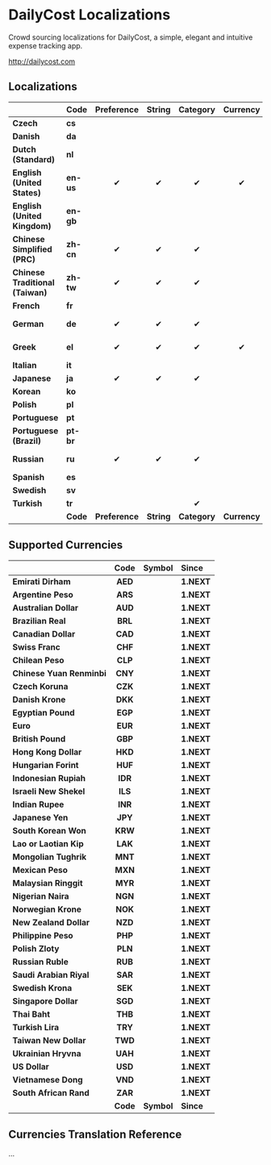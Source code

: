 DailyCost Localizations
=======================

Crowd sourcing localizations for DailyCost, a simple, elegant and intuitive expense tracking app.

http://dailycost.com


## Localizations
|                                   | Code      | Preference     | String     | Category     | Currency     | Since        | Contributors                        |
|:----------------------------------|:----------|:--------------:|:----------:|:------------:|:------------:|:-------------|:------------------------------------|
| **Czech**                         | **cs**    |                |            |              |              |              |                                     |
| **Danish**                        | **da**    |                |            |              |              |              |                                     |
| **Dutch (Standard)**              | **nl**    |                |            |              |              |              |                                     |
| **English (United States)**       | **en-us** | &#10004;       | &#10004;   | &#10004;     | &#10004;     | v1.0         | Guopeng Liang                       |
| **English (United Kingdom)**      | **en-gb** |                |            |              |              |              |                                     |
| **Chinese Simplified (PRC)**      | **zh-cn** | &#10004;       | &#10004;   | &#10004;     |              | v1.1.0       | Guopeng Liang                       |
| **Chinese Traditional (Taiwan)**  | **zh-tw** | &#10004;       | &#10004;   | &#10004;     |              | v1.4.0       | Ken                                 |
| **French**                        | **fr**    |                |            |              |              |              |                                     |
| **German**                        | **de**    | &#10004;       | &#10004;   | &#10004;     |              | **v1.NEXT**  | Christian Heeren                    |
| **Greek**                         | **el**    | &#10004;       | &#10004;   | &#10004;     | &#10004;     | **v1.NEXT**  | Efthymis Takos                      |
| **Italian**                       | **it**    |                |            |              |              |              |                                     |
| **Japanese**                      | **ja**    | &#10004;       | &#10004;   | &#10004;     |              | v1.4.0       |                                     |
| **Korean**                        | **ko**    |                |            |              |              |              |                                     |
| **Polish**                        | **pl**    |                |            |              |              |              |                                     |
| **Portuguese**                    | **pt**    |                |            |              |              |              |                                     |
| **Portuguese (Brazil)**           | **pt-br** |                |            |              |              |              |                                     |
| **Russian**                       | **ru**    | &#10004;       | &#10004;   | &#10004;     |              | **v1.NEXT**  | Vladimir Lybensky                   |
| **Spanish**                       | **es**    |                |            |              |              |              |                                     |
| **Swedish**                       | **sv**    |                |            |              |              |              |                                     |
| **Turkish**                       | **tr**    |                |            | &#10004;     |              |              |                                     |
|                                   | **Code**  | **Preference** | **String** | **Category** | **Currency** | **Since**    | **Contributors**                    |


## Supported Currencies
|                                   | Code      | Symbol     | Since          |
|:----------------------------------|:---------:|:-----------|:---------------|
| **Emirati Dirham**                | **AED**   |            | **1.NEXT**     |
| **Argentine Peso**                | **ARS**   |            | **1.NEXT**     |
| **Australian Dollar**             | **AUD**   |            | **1.NEXT**     |
| **Brazilian Real**                | **BRL**   |            | **1.NEXT**     |
| **Canadian Dollar**               | **CAD**   |            | **1.NEXT**     |
| **Swiss Franc**                   | **CHF**   |            | **1.NEXT**     |
| **Chilean Peso**                  | **CLP**   |            | **1.NEXT**     |
| **Chinese Yuan Renminbi**         | **CNY**   |            | **1.NEXT**     |
| **Czech Koruna**                  | **CZK**   |            | **1.NEXT**     |
| **Danish Krone**                  | **DKK**   |            | **1.NEXT**     |
| **Egyptian Pound**                | **EGP**   |            | **1.NEXT**     |
| **Euro**                          | **EUR**   |            | **1.NEXT**     |
| **British Pound**                 | **GBP**   |            | **1.NEXT**     |
| **Hong Kong Dollar**              | **HKD**   |            | **1.NEXT**     |
| **Hungarian Forint**              | **HUF**   |            | **1.NEXT**     |
| **Indonesian Rupiah**             | **IDR**   |            | **1.NEXT**     |
| **Israeli New Shekel**            | **ILS**   |            | **1.NEXT**     |
| **Indian Rupee**                  | **INR**   |            | **1.NEXT**     |
| **Japanese Yen**                  | **JPY**   |            | **1.NEXT**     |
| **South Korean Won**              | **KRW**   |            | **1.NEXT**     |
| **Lao or Laotian Kip**            | **LAK**   |            | **1.NEXT**     |
| **Mongolian Tughrik**             | **MNT**   |            | **1.NEXT**     |
| **Mexican Peso**                  | **MXN**   |            | **1.NEXT**     |
| **Malaysian Ringgit**             | **MYR**   |            | **1.NEXT**     |
| **Nigerian Naira**                | **NGN**   |            | **1.NEXT**     |
| **Norwegian Krone**               | **NOK**   |            | **1.NEXT**     |
| **New Zealand Dollar**            | **NZD**   |            | **1.NEXT**     |
| **Philippine Peso**               | **PHP**   |            | **1.NEXT**     |
| **Polish Zloty**                  | **PLN**   |            | **1.NEXT**     |
| **Russian Ruble**                 | **RUB**   |            | **1.NEXT**     |
| **Saudi Arabian Riyal**           | **SAR**   |            | **1.NEXT**     |
| **Swedish Krona**                 | **SEK**   |            | **1.NEXT**     |
| **Singapore Dollar**              | **SGD**   |            | **1.NEXT**     |
| **Thai Baht**                     | **THB**   |            | **1.NEXT**     |
| **Turkish Lira**                  | **TRY**   |            | **1.NEXT**     |
| **Taiwan New Dollar**             | **TWD**   |            | **1.NEXT**     |
| **Ukrainian Hryvna**              | **UAH**   |            | **1.NEXT**     |
| **US Dollar**                     | **USD**   |            | **1.NEXT**     |
| **Vietnamese Dong**               | **VND**   |            | **1.NEXT**     |
| **South African Rand**            | **ZAR**   |            | **1.NEXT**     |
|                                   | **Code**  | **Symbol** | **Since**      |


## Currencies Translation Reference
...
